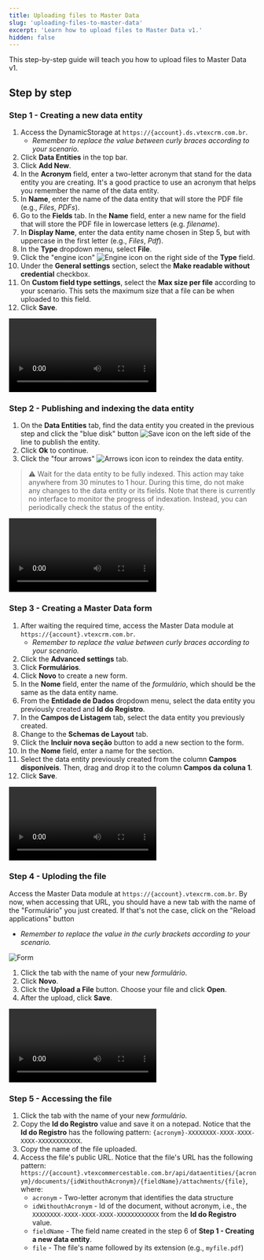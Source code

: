```yaml
---
title: Uploading files to Master Data
slug: 'uploading-files-to-master-data'
excerpt: 'Learn how to upload files to Master Data v1.'
hidden: false
---
```


This step-by-step guide will teach you how to upload files to Master Data v1.

## Step by step

### Step 1 - Creating a new data entity

1. Access the DynamicStorage at `https://{account}.ds.vtexcrm.com.br`.
   - _Remember to replace the value between curly braces according to your scenario._
2. Click **Data Entities** in the top bar.
3. Click **Add New**.
4. In the **Acronym** field, enter a two-letter acronym that stand for the data entity you are creating. It's a good practice to use an acronym that helps you remember the name of the data entity.
5. In **Name**, enter the name of the data entity that will store the PDF file (e.g., _Files_, _PDFs_).
6. Go to the **Fields** tab. In the **Name** field, enter a new name for the field that will store the PDF file in lowercase letters (e.g. _filename_).
7. In **Display Name**, enter the data entity name chosen in Step 5, but with uppercase in the first letter (e.g., _Files_, _Pdf_).
8. In the **Type** dropdown menu, select **File**.
9. Click the "engine icon" ![Engine icon](https://raw.githubusercontent.com/vtexdocs/dev-portal-content/main/docs/guides/Master-Data/v1-guides/engine-icon.png) on the right side of the **Type** field.
10. Under the **General settings** section, select the **Make readable without credential** checkbox.
11. On **Custom field type settings**, select the **Max size per file** according to your scenario. This sets the maximum size that a file can be when uploaded to this field.
12. Click **Save**.

<video src="https://raw.githubusercontent.com/vtexdocs/dev-portal-content/main/docs/guides/Master-Data/v1-guides/creating-a-new-data-entity.mp4" controls autoplay></video>

### Step 2 - Publishing and indexing the data entity

1. On the **Data Entities** tab, find the data entity you created in the previous step and click the "blue disk" button ![Save icon](https://raw.githubusercontent.com/vtexdocs/dev-portal-content/main/docs/guides/Master-Data/v1-guides/save-icon.png) on the left side of the line to publish the entity.
2. Click **Ok** to continue.
3. Click the "four arrows" ![Arrows icon](https://raw.githubusercontent.com/vtexdocs/dev-portal-content/main/docs/guides/Master-Data/v1-guides/arrows-icon.png) icon to reindex the data entity.

> ⚠️ Wait for the data entity to be fully indexed. This action may take anywhere from 30 minutes to 1 hour. During this time, do not make any changes to the data entity or its fields. Note that there is currently no interface to monitor the progress of indexation. Instead, you can periodically check the status of the entity.

<video src="https://raw.githubusercontent.com/vtexdocs/dev-portal-content/main/docs/guides/Master-Data/v1-guides/publishing-and-indexing.mp4" controls autoplay></video>

### Step 3 - Creating a Master Data form

1. After waiting the required time, access the Master Data module at `https://{account}.vtexcrm.com.br`.
    - _Remember to replace the value between curly braces according to your scenario._
2. Click the **Advanced settings** tab.
3. Click **Formulários**.
3. Click **Novo** to create a new form.
4. In the **Nome** field, enter the name of the _formulário_, which should be the same as the data entity name.
6. From the **Entidade de Dados** dropdown menu, select the data entity you previously created and **Id do Registro**.
7. In the **Campos de Listagem** tab, select the data entity you previously created.
8. Change to the **Schemas de Layout** tab.
9. Click the **Incluir nova seção** button to add a new section to the form.
10. In the **Nome** field, enter a name for the section.
11. Select the data entity previously created from the column **Campos disponíveis**. Then, drag and drop it to the column **Campos da coluna 1**.
12. Click **Save**.

<video src="https://raw.githubusercontent.com/vtexdocs/dev-portal-content/main/docs/guides/Master-Data/v1-guides/creating-a-master-data-form.mp4" controls autoplay></video>

### Step 4 - Uploding the file

Access the Master Data module at `https://{account}.vtexcrm.com.br`. By now, when accessing that URL, you should have a new tab with the name of the "Formulário" you just created. If that's not the case, click on the "Reload applications" button

- _Remember to replace the value in the curly brackets according to your scenario._

![Form](https://raw.githubusercontent.com/vtexdocs/dev-portal-content/main/docs/guides/Master-Data/v1-guides/form.png)

1. Click the tab with the name of your new _formulário_.
2. Click **Novo**.
3. Click the **Upload a File** button. Choose your file and click **Open**.
4. After the upload, click **Save**.

<video src="https://raw.githubusercontent.com/vtexdocs/dev-portal-content/main/docs/guides/Master-Data/v1-guides/uploading-a-file.mp4" controls autoplay></video>

### Step 5 - Accessing the file

1. Click the tab with the name of your new _formulário_.
2. Copy the **Id do Registro** value and save it on a notepad. Notice that the **Id do Registro** has the following pattern: `{acronym}-XXXXXXXX-XXXX-XXXX-XXXX-XXXXXXXXXXXX`.
3. Copy the name of the file uploaded.
4. Access the file's public URL. Notice that the file's URL has the following pattern: `https://{account}.vtexcommercestable.com.br/api/dataentities/{acronym}/documents/{idWithouthAcronym}/{fieldName}/attachments/{file}`, where:
    - `acronym` - Two-letter acronym that identifies the data structure
    - `idWithouthAcronym` - Id of the document, without acronym, i.e., the `XXXXXXXX-XXXX-XXXX-XXXX-XXXXXXXXXXXX` from the **Id do Registro** value.
    - `fieldName` - The field name created in the step 6 of **Step 1 - Creating a new data entity**.
    - `file` - The file's name followed by its extension (e.g., `myfile.pdf`)
